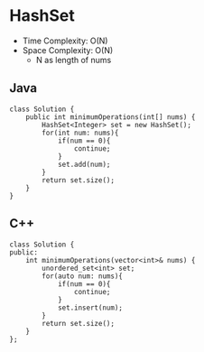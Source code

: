 # HashSet
* Time Complexity: O(N)
* Space Complexity: O(N)
	* N as length of nums
## Java
```
class Solution {
    public int minimumOperations(int[] nums) {
        HashSet<Integer> set = new HashSet();
        for(int num: nums){
            if(num == 0){
                continue;
            }
            set.add(num);
        }
        return set.size();
    }
}
```
## C++
```
class Solution {
public:
    int minimumOperations(vector<int>& nums) {
        unordered_set<int> set;
        for(auto num: nums){
            if(num == 0){
                continue;
            }
            set.insert(num);
        }
        return set.size();
    }
};
```
